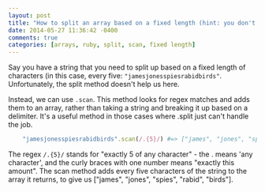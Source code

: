```yaml
---
layout: post
title: "How to split an array based on a fixed length (hint: you don't use .split)"
date: 2014-05-27 11:36:42 -0400
comments: true
categories: [arrays, ruby, split, scan, fixed length]
---
```

Say you have a string that you need to split up based on a fixed length of characters (in this case, every five: `"jamesjonesspiesrabidbirds"`. Unfortunately, the split method doesn't help us here. 

Instead, we can use `.scan`. This method looks for regex matches and adds them to an array, rather than taking a string and breaking it up based on a delimiter. It's a useful method in those cases where .split just can't handle the job.

```ruby
	"jamesjonesspiesrabidbirds".scan(/.{5}/) #=> ["james", "jones", "spies", "rabid", "birds"]
```

The regex `/.{5}/` stands for "exactly 5 of any character" - the . means 'any character', and the curly braces with one number means "exactly this amount". The scan method adds every five characters of the string to the array it returns, to give us ["james", "jones", "spies", "rabid", "birds"].
